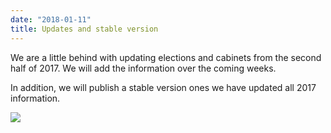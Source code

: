 ```yaml
---
date: "2018-01-11"
title: Updates and stable version
---
```


We are a little behind with updating elections and cabinets from the second half of 2017. We will add the information over the coming weeks.

In addition, we will publish a stable version ones we have updated all 2017 information.

![](/images/parliament-sweden.jpg)
